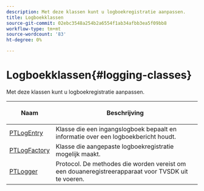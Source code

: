 ```yaml
---
description: Met deze klassen kunt u logboekregistratie aanpassen.
title: Logboekklassen
source-git-commit: 02ebc3548a254b2a6554f1ab34afbb3ea5f09bb8
workflow-type: tm+mt
source-wordcount: '83'
ht-degree: 0%

---
```


# Logboekklassen{#logging-classes}

Met deze klassen kunt u logboekregistratie aanpassen.

<table frame="all" colsep="1" rowsep="1" id="table_389797D3CEF14EA2862E0B20C6E6CC41"> 
 <thead> 
  <tr rowsep="1"> 
   <th colname="1" class="entry"> <p>Naam </p> </th> 
   <th colname="2" class="entry"> <p>Beschrijving </p> </th> 
  </tr> 
 </thead>
 <tbody> 
  <tr rowsep="1"> 
   <td colname="1" rowsep="0"> <a href="https://help.adobe.com/en_US/primetime/api/psdk/appledoc/Classes/PTLogEntry.html" format="html" scope="external"> PTLogEntry</a> </td> 
   <td colname="2" rowsep="0"> Klasse die een ingangslogboek bepaalt en informatie over een logboekbericht houdt. </td> 
  </tr> 
  <tr rowsep="1"> 
   <td colname="1"> <a href="https://help.adobe.com/en_US/primetime/api/psdk/appledoc/Classes/PTLogFactory.html" format="html" scope="external"> PTLogFactory</a> </td> 
   <td colname="2"> Klasse die aangepaste logboekregistratie mogelijk maakt.</td> 
  </tr> 
  <tr rowsep="1"> 
   <td colname="1"> <a href="https://help.adobe.com/en_US/primetime/api/psdk/appledoc/Protocols/PTLogger.html" format="html" scope="external"> PTLogger</a> </td> 
   <td colname="2"> Protocol. De methodes die worden vereist om een douaneregistreerapparaat voor TVSDK uit te voeren. </td> 
  </tr> 
 </tbody> 
</table>
